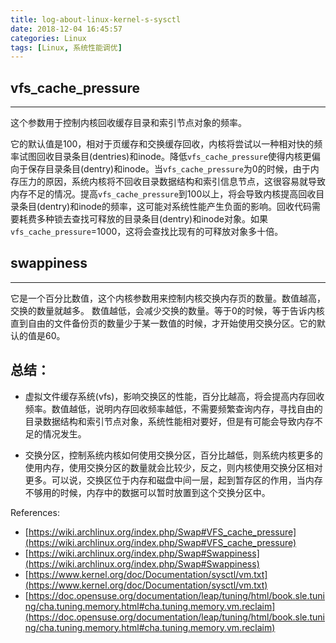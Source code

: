 ```yaml
---
title: log-about-linux-kernel-s-sysctl
date: 2018-12-04 16:45:57
categories: Linux
tags: [Linux, 系统性能调优]
---
```

## vfs_cache_pressure
------------------
这个参数用于控制内核回收缓存目录和索引节点对象的频率。

它的默认值是100，相对于页缓存和交换缓存回收，内核将尝试以一种相对快的频率试图回收目录条目(dentries)和inode。降低`vfs_cache_pressure`使得内核更偏向于保存目录条目(dentry)和inode。当`vfs_cache_pressure`为0的时候，由于内存压力的原因，系统内核将不回收目录数据结构和索引信息节点，这很容易就导致内存不足的情况。提高`vfs_cache_pressure`到100以上，将会导致内核提高回收目录条目(dentry)和inode的频率，这可能对系统性能产生负面的影响。回收代码需要耗费多种锁去查找可释放的目录条目(dentry)和inode对象。如果`vfs_cache_pressure`=1000，这将会查找比现有的可释放对象多十倍。


## swappiness
------------------
它是一个百分比数值，这个内核参数用来控制内核交换内存页的数量。数值越高，交换的数量就越多。
数值越低，会减少交换的数量。等于0的时候，等于告诉内核直到自由的文件备份页的数量少于某一数值的时候，才开始使用交换分区。它的默认的值是60。


## 总结：

   - 虚拟文件缓存系统(vfs)，影响交换区的性能，百分比越高，将会提高内存回收频率。数值越低，说明内存回收频率越低，不需要频繁查询内存，寻找自由的目录数据结构和索引节点对象，系统性能相对要好，但是有可能会导致内存不足的情况发生。

   - 交换分区，控制系统内核如何使用交换分区，百分比越低，则系统内核更多的使用内存，使用交换分区的数量就会比较少，反之，则内核使用交换分区相对更多。可以说，交换区位于内存和磁盘中间一层，起到暂存区的作用，当内存不够用的时候，内存中的数据可以暂时放置到这个交换分区中。

References:
- [https://wiki.archlinux.org/index.php/Swap#VFS_cache_pressure](https://wiki.archlinux.org/index.php/Swap#VFS_cache_pressure)
- [https://wiki.archlinux.org/index.php/Swap#Swappiness](https://wiki.archlinux.org/index.php/Swap#Swappiness)
- [https://www.kernel.org/doc/Documentation/sysctl/vm.txt](https://www.kernel.org/doc/Documentation/sysctl/vm.txt)
- [https://doc.opensuse.org/documentation/leap/tuning/html/book.sle.tuning/cha.tuning.memory.html#cha.tuning.memory.vm.reclaim](https://doc.opensuse.org/documentation/leap/tuning/html/book.sle.tuning/cha.tuning.memory.html#cha.tuning.memory.vm.reclaim)
